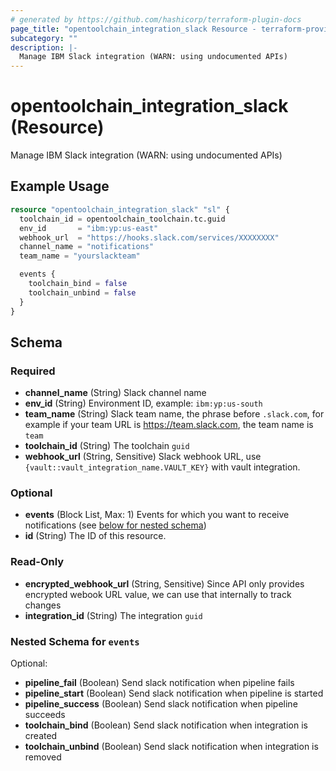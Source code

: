 ```yaml
---
# generated by https://github.com/hashicorp/terraform-plugin-docs
page_title: "opentoolchain_integration_slack Resource - terraform-provider-opentoolchain"
subcategory: ""
description: |-
  Manage IBM Slack integration (WARN: using undocumented APIs)
---
```


# opentoolchain_integration_slack (Resource)

Manage IBM Slack integration (WARN: using undocumented APIs)

## Example Usage

```terraform
resource "opentoolchain_integration_slack" "sl" {
  toolchain_id = opentoolchain_toolchain.tc.guid
  env_id       = "ibm:yp:us-east"
  webhook_url  = "https://hooks.slack.com/services/XXXXXXXX"
  channel_name = "notifications"
  team_name = "yourslackteam"

  events {
    toolchain_bind = false
    toolchain_unbind = false
  }
}
```

<!-- schema generated by tfplugindocs -->
## Schema

### Required

- **channel_name** (String) Slack channel name
- **env_id** (String) Environment ID, example: `ibm:yp:us-south`
- **team_name** (String) Slack team name, the phrase before `.slack.com`, for example if your team URL is https://team.slack.com, the team name is `team`
- **toolchain_id** (String) The toolchain `guid`
- **webhook_url** (String, Sensitive) Slack webhook URL, use `{vault::vault_integration_name.VAULT_KEY}` with vault integration.

### Optional

- **events** (Block List, Max: 1) Events for which you want to receive notifications (see [below for nested schema](#nestedblock--events))
- **id** (String) The ID of this resource.

### Read-Only

- **encrypted_webhook_url** (String, Sensitive) Since API only provides encrypted webook URL value, we can use that internally to track changes
- **integration_id** (String) The integration `guid`

<a id="nestedblock--events"></a>
### Nested Schema for `events`

Optional:

- **pipeline_fail** (Boolean) Send slack notification when pipeline fails
- **pipeline_start** (Boolean) Send slack notification when pipeline is started
- **pipeline_success** (Boolean) Send slack notification when pipeline succeeds
- **toolchain_bind** (Boolean) Send slack notification when integration is created
- **toolchain_unbind** (Boolean) Send slack notification when integration is removed


